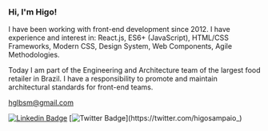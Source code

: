 ### Hi, I'm Higo!

I have been working with front-end development since 2012. I have experience and interest in: React.js, ES6+ (JavaScript), HTML/CSS Frameworks, Modern CSS, Design System, Web Components, Agile Methodologies.

Today I am part of the Engineering and Architecture team of the largest food retailer in Brazil. I have a responsibility to promote and maintain architectural standards for front-end teams.

hglbsm@gmail.com 

[![Linkedin Badge](https://img.shields.io/badge/-LinkedIn-blue?style=flat-square&logo=Linkedin&logoColor=white&link=https://www.linkedin.com/in/higosampaio)](https://www.linkedin.com/in/higosampaio)
[![Twitter Badge](https://img.shields.io/badge/-Twitter-1ca0f1?style=flat-square&labelColor=1ca0f1&logo=twitter&logoColor=white&link=https://twitter.com/higosampaio_)](https://twitter.com/higosampaio_)
